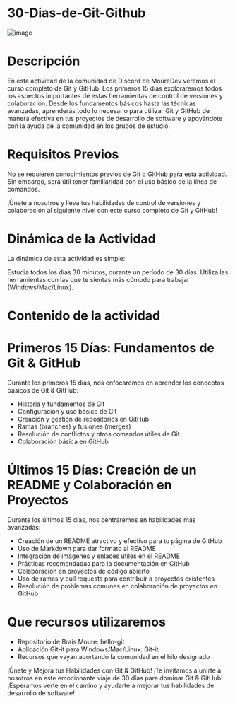 # 30-Dias-de-Git-Github
![image](https://github.com/FedeAirala/30-Dias-de-Git-Github/assets/148779252/65c5b7fe-2195-4ba0-b209-639c45621ffc)

# Descripción

En esta actividad de la comunidad de Discord de MoureDev veremos el curso completo de Git y GitHub. Los primeros 15 días exploraremos todos los aspectos importantes de estas herramientas de control de versiones y colaboración. Desde los fundamentos básicos hasta las técnicas avanzadas, aprenderás todo lo necesario para utilizar Git y GitHub de manera efectiva en tus proyectos de desarrollo de software y apoyándote con la ayuda de la comunidad en los grupos de estudio.

# Requisitos Previos

No se requieren conocimientos previos de Git o GitHub para esta actividad. Sin embargo, será útil tener familiaridad con el uso básico de la línea de comandos.

¡Únete a nosotros y lleva tus habilidades de control de versiones y colaboración al siguiente nivel con este curso completo de Git y GitHub!

# Dinámica de la Actividad

La dinámica de esta actividad es simple:

Estudia todos los días 30 minutos, durante un período de 30 días.
Utiliza las herramientas con las que te sientas más cómodo para trabajar (Windows/Mac/Linux).

# Contenido de la actividad

# Primeros 15 Días: Fundamentos de Git & GitHub

Durante los primeros 15 días, nos enfocaremos en aprender los conceptos básicos de Git & GitHub:

* Historia y fundamentos de Git
* Configuración y uso básico de Git
* Creación y gestión de repositorios en GitHub
* Ramas (branches) y fusiones (merges)
* Resolución de conflictos y otros comandos útiles de Git
* Colaboración básica en GitHub
  
# Últimos 15 Días: Creación de un README y Colaboración en Proyectos

 Durante los últimos 15 días, nos centraremos en habilidades más avanzadas:

* Creación de un README atractivo y efectivo para tu página de GitHub
* Uso de Markdown para dar formato al README
* Integración de imágenes y enlaces útiles en el README
* Prácticas recomendadas para la documentación en GitHub
* Colaboración en proyectos de código abierto
* Uso de ramas y pull requests para contribuir a proyectos existentes
* Resolución de problemas comunes en colaboración de proyectos en GitHub

# Que recursos utilizaremos

* Repositorio de Brais Moure: hello-git
* Aplicación Git-it para Windows/Mac/Linux: Git-it
* Recursos que vayan aportando la comunidad en el hilo designado
  
 ¡Únete y Mejora tus Habilidades con Git & GitHub!
¡Te invitamos a unirte a nosotros en este emocionante viaje de 30 días para dominar Git & GitHub! ¡Esperamos verte en el camino y ayudarte a mejorar tus habilidades de desarrollo de software!
